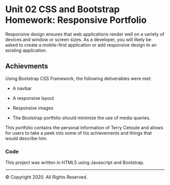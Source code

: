 # Unit 02 CSS and Bootstrap Homework: Responsive Portfolio

Responsive design ensures that web applications render well on a variety of devices and window or screen sizes. As a developer, you will likely be asked to create a mobile-first application or add responsive design to an existing application. 


## Achievments

Using Bootstrap CSS Framework, the following deliverables were met:

   * A navbar

   * A responsive layout

   * Responsive images

   * The Bootstrap portfolio should minimize the use of media queries.

This portfolio contains the personal information of Terry Cetoute and allows for users to take a peek into some of his achievements and things that would describe him.

### Code

This project was written in HTML5 using Javascript and Bootstrap.

- - -

© Copyright 2020. All Rights Reserved.
